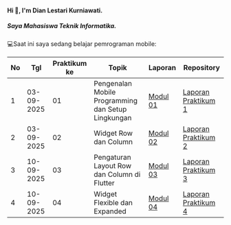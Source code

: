 #### Hi 👋, I'm Dian Lestari Kurniawati. 
##### Saya Mahasiswa Teknik Informatika.

💻Saat ini saya sedang belajar pemrograman mobile:

| No  | Tgl  | Praktikum ke  | Topik  | Laporan | Repository |
| ------------ | ------------ | ------------ | ------------ | ------------ | ------------ | 
|  1 | 03-09-2025  | 01  | Pengenalan Mobile Programming dan Setup Lingkungan  | [Modul 01](https://drive.google.com/drive/folders/1WxxMAe_yj1QMWNu-2Ub0CXdp5PhN97VU "Modul 01") | [Laporan Praktikum 1](https://drive.google.com/file/d/1udaKIKFDi62jl1dV67oDgO-kBUfcDhjB/view?usp=sharing) |
|  2 | 03-09-2025  | 02  | Widget Row dan Column  |  [Modul 02](https://docs.google.com/document/d/1bAyuU6jrKHtkA4Xj5qt7JtetDfKI22JQ/edit?usp=sharing&ouid=104944616880503288967&rtpof=true&sd=true "Modul 02")  | [Laporan Praktikum 2](https://drive.google.com/file/d/1VVed1K5x5KGZJEl5kI9lRdN462qqTLPY/view?usp=sharing) |
|  3 | 10-09-2025  | 03  | Pengaturan Layout Row dan Column di Flutter | [Modul 03](https://drive.google.com/drive/folders/1WxxMAe_yj1QMWNu-2Ub0CXdp5PhN97VU "Modul 01") | [Laporan Praktikum 3](https://drive.google.com/file/d/1onWaRpt6NnYLY0RxMoScwgZMhl37QOyJ/view?usp=drive_link) |
|  4 | 10-09-2025  | 04  |Widget Flexible dan Expanded |  [Modul 04](https://drive.google.com/file/d/1mtCScd_vPk-hPPJ-4FVrpd8PFaecZS2z/view "Modul 04")  | [Laporan Praktikum 4](https://drive.google.com/file/d/1uH5JD56UlcDa63f3DhK9lcqyI69yJU-t/view?usp=drive_link) |
